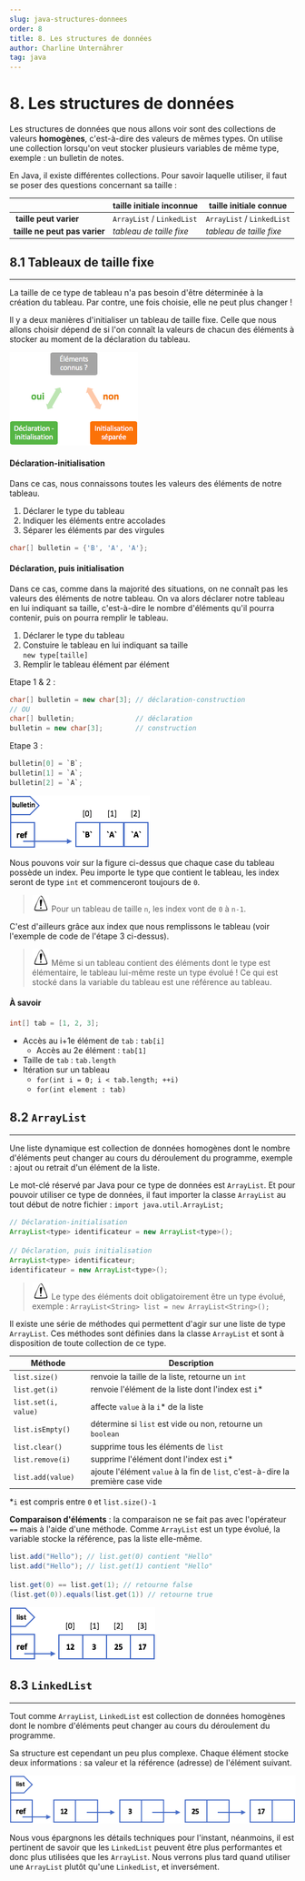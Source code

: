 ```yaml
---
slug: java-structures-donnees
order: 8
title: 8. Les structures de données
author: Charline Unternährer
tag: java
---
```


# 8. Les structures de données

Les structures de données que nous allons voir sont des collections de valeurs **homogènes**, c'est-à-dire des valeurs de mêmes types. On utilise une collection lorsqu'on veut stocker plusieurs variables de même type, exemple : un bulletin de notes.

En Java, il existe différentes collections. Pour savoir laquelle utiliser, il faut se poser des questions concernant sa taille :

| | taille initiale inconnue | taille initiale connue |
| --- | --- | --- |
| **taille peut varier** | `ArrayList` / `LinkedList` | `ArrayList` / `LinkedList` |
| **taille ne peut pas varier**| *tableau de taille fixe* | *tableau de taille fixe* |


## 8.1 Tableaux de taille fixe
---
La taille de ce type de tableau n'a pas besoin d'être déterminée à la création du tableau. Par contre, une fois choisie, elle ne peut plus changer !

Il y a deux manières d'initialiser un tableau de taille fixe. Celle que nous allons choisir dépend de si l'on connaît la valeurs de chacun des éléments à stocker au moment de la déclaration du tableau.

<img class="center" src="../../assets/javadoc/tab-fixe-init.png"/>

#### Déclaration-initialisation

Dans ce cas, nous connaissons toutes les valeurs des éléments de notre tableau.

1. Déclarer le type du tableau
2. Indiquer les éléments entre accolades
3. Séparer les éléments par des virgules

```java
char[] bulletin = {'B', 'A', 'A'};
```

#### Déclaration, puis initialisation

Dans ce cas, comme dans la majorité des situations, on ne connaît pas les valeurs des éléments de notre tableau. On va alors déclarer notre tableau en lui indiquant sa taille, c'est-à-dire le nombre d'éléments qu'il pourra contenir, puis on pourra remplir le tableau.

1. Déclarer le type du tableau
2. Constuire le tableau en lui indiquant sa taille <br>
   `new type[taille]`
3. Remplir le tableau élément par élément

Etape 1 & 2 :

```java
char[] bulletin = new char[3]; // déclaration-construction
// OU
char[] bulletin;               // déclaration
bulletin = new char[3];        // construction
```

Etape 3 :

```java
bulletin[0] = `B`;
bulletin[1] = `A`;
bulletin[2] = `A`;
```

<img class="center" src="../../assets/javadoc/tab-fixe.png"/>

Nous pouvons voir sur la figure ci-dessus que chaque case du tableau possède un index. Peu importe le type que contient le tableau, les index seront de type `int` et commenceront toujours de `0`.

> ![](../../assets/javadoc/attention.png) Pour un tableau de taille `n`, les index vont de `0` à `n-1`.

C'est d'ailleurs grâce aux index que nous remplissons le tableau (voir l'exemple de code de l'étape 3 ci-dessus).

> ![](../../assets/javadoc/attention.png) Même si un tableau contient des éléments dont le type est élémentaire, le tableau lui-même reste un type évolué ! Ce qui est stocké dans la variable du tableau est une référence au tableau.

#### À savoir

```java
int[] tab = [1, 2, 3];
```

- Accès au i+1e élément de `tab` : `tab[i]`
  - Accès au 2e élément : `tab[1]`
- Taille de `tab` : `tab.length`
- Itération sur un tableau
  - `for(int i = 0; i < tab.length; ++i)`
  - `for(int element : tab)`


## 8.2 `ArrayList`
---
Une liste dynamique est collection de données homogènes dont le nombre d'éléments peut changer au cours du déroulement du programme, exemple : ajout ou retrait d'un élément de la liste.

Le mot-clé réservé par Java pour ce type de données est `ArrayList`. Et pour pouvoir utiliser ce type de données, il faut importer la classe `ArrayList` au tout début de notre fichier : `import java.util.ArrayList;`

```java
// Déclaration-initialisation
ArrayList<type> identificateur = new ArrayList<type>();

// Déclaration, puis initialisation
ArrayList<type> identificateur;
identificateur = new ArrayList<type>();
```

> ![](../../assets/javadoc/attention.png) Le type des éléments doit obligatoirement être un type évolué, exemple : `ArrayList<String> list = new ArrayList<String>();`

Il existe une série de méthodes qui permettent d'agir sur une liste de type `ArrayList`. Ces méthodes sont définies dans la classe `ArrayList` et sont à disposition de toute collection de ce type. 

| Méthode | Description |
| --- | --- |
| `list.size()` | renvoie la taille de la liste, retourne un `int` |
| `list.get(i)` | renvoie l'élément de la liste dont l'index est `i`* |
| `list.set(i, value)` | affecte `value` à la `i`* de la liste |
| `list.isEmpty()` | détermine si `list` est vide ou non, retourne un `boolean` |
| `list.clear()` | supprime tous les éléments de `list` |
| `list.remove(i)` | supprime l'élément dont l'index est `i`* |
| `list.add(value)` | ajoute l'élément `value` à la fin de `list`, c'est-à-dire la première case vide |

*`i` est compris entre `0` et `list.size()-1`

**Comparaison d'éléments** : la comparaison ne se fait pas avec l'opérateur `==` mais à l'aide d'une méthode. Comme `ArrayList` est un type évolué, la variable stocke la référence, pas la liste elle-même.

```java
list.add("Hello"); // list.get(0) contient "Hello"
list.add("Hello"); // list.get(1) contient "Hello"

list.get(0) == list.get(1); // retourne false
(list.get(0)).equals(list.get(1)) // retourne true
```

<img class="center" src="../../assets/javadoc/arraylist.png"/>


## 8.3 `LinkedList`
---
Tout comme `ArrayList`, `LinkedList` est collection de données homogènes dont le nombre d'éléments peut changer au cours du déroulement du programme.

Sa structure est cependant un peu plus complexe. Chaque élément stocke deux informations : sa valeur et la référence (adresse) de l'élément suivant.

<img class="center" src="../../assets/javadoc/linkedlist.png"/>

Nous vous épargnons les détails techniques pour l'instant, néanmoins, il est pertinent de savoir que les `LinkedList` peuvent être plus performantes et donc plus utilisées que les `ArrayList`. Nous verrons plus tard quand utiliser une `ArrayList` plutôt qu'une `LinkedList`, et inversément.